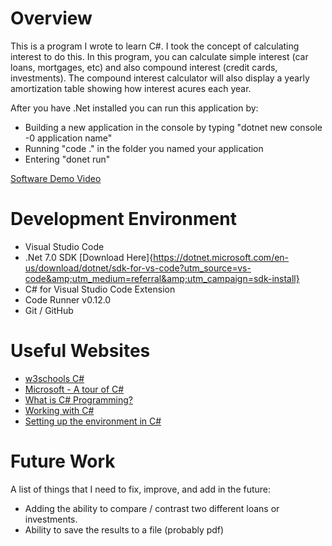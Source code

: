 # Overview

This is a program I wrote to learn C#.  I took the concept of calculating interest to do this.
In this program, you can calculate simple interest (car loans, mortgages, etc) and also compound
interest (credit cards, investments).  The compound interest calculator will also display a yearly
amortization table showing how interest acures each year.

After you have .Net installed you can run this application by:
* Building a new application in the console by typing "dotnet new console -0 application name"
* Running "code ." in the folder you named your application
* Entering "donet run" 

[Software Demo Video](http://youtube.link.goes.here)

# Development Environment

  * Visual Studio Code
  * .Net 7.0 SDK [Download Here]{https://dotnet.microsoft.com/en-us/download/dotnet/sdk-for-vs-code?utm_source=vs-code&amp;utm_medium=referral&amp;utm_campaign=sdk-install}
  * C# for Visual Studio Code Extension
  * Code Runner v0.12.0
  * Git / GitHub

# Useful Websites

- [w3schools C#](https://www.w3schools.com/cs/index.php)
- [Microsoft - A tour of C#](https://learn.microsoft.com/en-us/dotnet/csharp/tour-of-csharp/)
- [What is C# Programming?](https://www.pluralsight.com/blog/software-development/everything-you-need-to-know-about-c-#)
- [Working with C#](https://code.visualstudio.com/docs/languages/csharp)
- [Setting up the environment in C#](https://www.geeksforgeeks.org/setting-environment-c-sharp/)

# Future Work

A list of things that I need to fix, improve, and add in the future:

- Adding the ability to compare / contrast two different loans or investments.
- Ability to save the results to a file (probably pdf)


